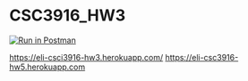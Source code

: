 # CSC3916_HW3

[![Run in Postman](https://run.pstmn.io/button.svg)](https://app.getpostman.com/run-collection/fe928c460c25cf48e591?action=collection%2Fimport#?env%5Bhw4%5D=W3sia2V5IjoidXNlcm5hbWUiLCJ2YWx1ZSI6ImN1X3VzZXIiLCJlbmFibGVkIjp0cnVlLCJ0eXBlIjoidGV4dCJ9LHsia2V5IjoicGFzc3dvcmQiLCJ2YWx1ZSI6ImN1X3J1bGV6IiwiZW5hYmxlZCI6dHJ1ZSwidHlwZSI6InRleHQifSx7ImtleSI6InRva2VuIiwidmFsdWUiOiIiLCJlbmFibGVkIjp0cnVlLCJ0eXBlIjoidGV4dCJ9LHsia2V5IjoibmFtZSIsInZhbHVlIjoiIiwiZW5hYmxlZCI6dHJ1ZSwidHlwZSI6InRleHQifV0=)

https://eli-csci3916-hw3.herokuapp.com/
https://eli-csc3916-hw5.herokuapp.com